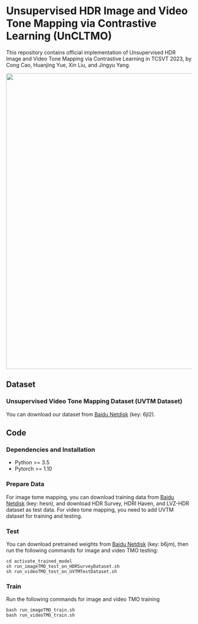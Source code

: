 # Unsupervised HDR Image and Video Tone Mapping via Contrastive Learning (UnCLTMO)

This repository contains official implementation of Unsupervised HDR Image and Video Tone Mapping via Contrastive Learning in TCSVT 2023, by Cong Cao, Huanjing Yue, Xin Liu, and Jingyu Yang.

<p align="center">
  <img width="800" src="https://github.com/cao-cong/UnCLTMO/blob/main/images/ContrastiveLearningLoss.png">
</p>

## Dataset

### Unsupervised Video Tone Mapping Dataset (UVTM Dataset)

You can download our dataset from [Baidu Netdisk](https://pan.baidu.com/s/1X-FRzSMqYc97nlKXdJce7Q) (key: 6jl2).

## Code

### Dependencies and Installation

- Python >= 3.5
- Pytorch >= 1.10

### Prepare Data

For image tome mapping, you can download training data from [Baidu Netdisk](https://pan.baidu.com/s/10AC_UpjAtttD1EJBc_wVpg) (key: hesn), and download HDR Survey, HDRI Haven, and LVZ-HDR dataset as test data. For video tone mapping, you need to add UVTM dataset for training and testing.

### Test

You can download pretrained weights from [Baidu Netdisk](https://pan.baidu.com/s/1LJwoanmPY0AqUafNqlCX_g) (key: b6jm), then run the following commands for image and video TMO testing:
  ```
  cd activate_trained_model
  sh run_imageTMO_test_on_HDRSurveyDataset.sh
  sh run_videoTMO_test_on_UVTMTestDataset.sh
  ```


### Train

Run the following commands for image and video TMO training
  ```
  bash run_imageTMO_train.sh
  bash run_videoTMO_train.sh
  ```



